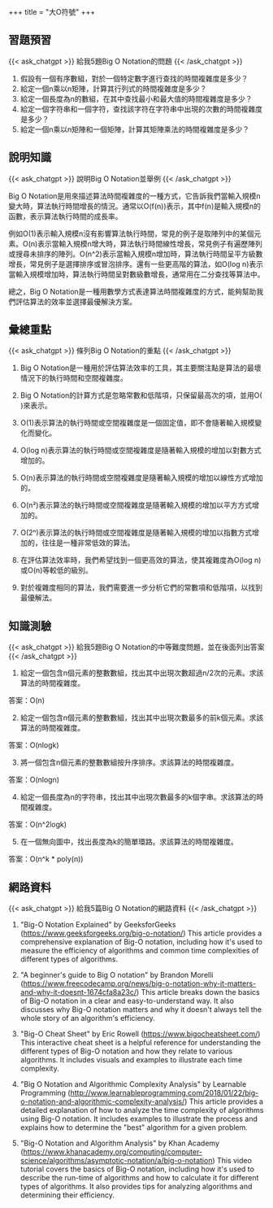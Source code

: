 +++
title = "大O符號"
+++
## 習題預習
{{< ask_chatgpt >}}
給我5題Big O Notation的問題
{{< /ask_chatgpt >}}



1. 假設有一個有序數組，對於一個特定數字進行查找的時間複雜度是多少？
2. 給定一個n乘以n矩陣，計算其行列式的時間複雜度是多少？
3. 給定一個長度為n的數組，在其中查找最小和最大值的時間複雜度是多少？
4. 給定一個字符串和一個字符，查找該字符在字符串中出現的次數的時間複雜度是多少？
5. 給定一個n乘以n矩陣和一個矩陣，計算其矩陣乘法的時間複雜度是多少？   

## 說明知識
{{< ask_chatgpt >}}
說明Big O Notation並舉例
{{< /ask_chatgpt >}}



Big O Notation是用來描述算法時間複雜度的一種方式，它告訴我們當輸入規模n變大時，算法執行時間增長的情況。通常以O(f(n))表示，其中f(n)是輸入規模n的函數，表示算法執行時間的成長率。 

例如O(1)表示輸入規模n沒有影響算法執行時間，常見的例子是取陣列中的某個元素。O(n)表示當輸入規模n增大時，算法執行時間線性增長，常見例子有遍歷陣列或搜尋未排序的陣列。O(n^2)表示當輸入規模n增加時，算法執行時間呈平方級數增長，常見例子是選擇排序或冒泡排序。還有一些更高階的算法，如O(log n)表示當輸入規模增加時，算法執行時間呈對數級數增長，通常用在二分查找等算法中。 

總之，Big O Notation是一種用數學方式表達算法時間複雜度的方式，能夠幫助我們評估算法的效率並選擇最優解決方案。   

## 彙總重點
{{< ask_chatgpt >}}
條列Big O Notation的重點
{{< /ask_chatgpt >}}



1. Big O Notation是一種用於評估算法效率的工具，其主要關注點是算法的最壞情況下的執行時間和空間複雜度。

2. Big O Notation的計算方式是忽略常數和低階項，只保留最高次的項，並用O( )來表示。

3. O(1)表示算法的執行時間或空間複雜度是一個固定值，即不會隨著輸入規模變化而變化。

4. O(log n)表示算法的執行時間或空間複雜度是隨著輸入規模的增加以對數方式增加的。

5. O(n)表示算法的執行時間或空間複雜度是隨著輸入規模的增加以線性方式增加的。

6. O(n²)表示算法的執行時間或空間複雜度是隨著輸入規模的增加以平方方式增加的。

7. O(2ⁿ)表示算法的執行時間或空間複雜度是隨著輸入規模的增加以指數方式增加的，往往是一種非常低效的算法。

8. 在評估算法效率時，我們希望找到一個更高效的算法，使其複雜度為O(log n)或O(n)等較低的級別。

9. 對於複雜度相同的算法，我們需要進一步分析它們的常數項和低階項，以找到最優解法。   

## 知識測驗
{{< ask_chatgpt >}}
給我5題Big O Notation的中等難度問題，並在後面列出答案
{{< /ask_chatgpt >}}



1. 給定一個包含n個元素的整數數組，找出其中出現次數超過n/2次的元素。求該算法的時間複雜度。

答案：O(n)

2. 給定一個包含n個元素的整數數組，找出其中出現次數最多的前k個元素。求該算法的時間複雜度。

答案：O(nlogk)

3. 將一個包含n個元素的整數數組按升序排序。求該算法的時間複雜度。

答案：O(nlogn)

4. 給定一個長度為n的字符串，找出其中出現次數最多的k個字串。求該算法的時間複雜度。

答案：O(n^2logk)

5. 在一個無向圖中，找出長度為k的簡單環路。求該算法的時間複雜度。

答案：O(n^k * poly(n))   

## 網路資料
{{< ask_chatgpt >}}
給我5篇Big O Notation的網路資料
{{< /ask_chatgpt >}}



1. "Big-O Notation Explained" by GeeksforGeeks (https://www.geeksforgeeks.org/big-o-notation/)
This article provides a comprehensive explanation of Big-O notation, including how it's used to measure the efficiency of algorithms and common time complexities of different types of algorithms.

2. "A beginner's guide to Big O notation" by Brandon Morelli (https://www.freecodecamp.org/news/big-o-notation-why-it-matters-and-why-it-doesnt-1674cfa8a23c/)
This article breaks down the basics of Big-O notation in a clear and easy-to-understand way. It also discusses why Big-O notation matters and why it doesn't always tell the whole story of an algorithm's efficiency.

3. "Big-O Cheat Sheet" by Eric Rowell (https://www.bigocheatsheet.com/)
This interactive cheat sheet is a helpful reference for understanding the different types of Big-O notation and how they relate to various algorithms. It includes visuals and examples to illustrate each time complexity.

4. "Big O Notation and Algorithmic Complexity Analysis" by Learnable Programming (http://www.learnableprogramming.com/2018/01/22/big-o-notation-and-algorithmic-complexity-analysis/)
This article provides a detailed explanation of how to analyze the time complexity of algorithms using Big-O notation. It includes examples to illustrate the process and explains how to determine the "best" algorithm for a given problem.

5. "Big-O Notation and Algorithm Analysis" by Khan Academy (https://www.khanacademy.org/computing/computer-science/algorithms/asymptotic-notation/a/big-o-notation)
This video tutorial covers the basics of Big-O notation, including how it's used to describe the run-time of algorithms and how to calculate it for different types of algorithms. It also provides tips for analyzing algorithms and determining their efficiency.   

